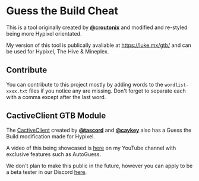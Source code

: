 # Guess the Build Cheat
This is a tool originally created by [**@croutonix**](https://github.com/Croutonix) and modified and re-styled being more Hypixel orientated.

My version of this tool is publically avaliable at https://luke.mx/gtb/ and can be used for Hypixel, The Hive & Mineplex.

## Contribute
You can contribute to this project mostly by adding words to the `wordlist-xxxx.txt` files if you notice any are missing. Don't forget to separate each with a comma except after the last word. 

## CactiveClient GTB Module

The [CactiveClient](https://discord.gg/NeqVuSy) created by [**@tascord**](https://github.com/tascord) and [**@caykey**](https://github.com/caykey) also has a Guess the Build modification made for Hypixel.

A video of this being showcased is [here](https://www.youtube.com/watch?v=QubbigvPGAw) on my YouTube channel with exclusive features such as AutoGuess.

We don't plan to make this public in the future, however you can apply to be a beta tester in our Discord [here](https://discord.gg/NeqVuSy).
